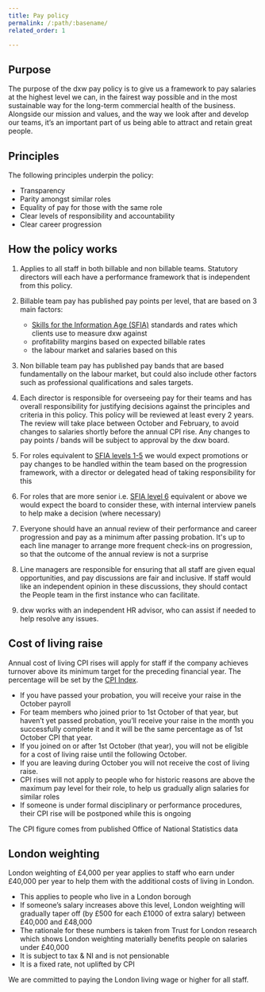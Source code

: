 ```yaml
---
title: Pay policy
permalink: /:path/:basename/
related_order: 1

---
```


## Purpose

The purpose of the dxw pay policy is to give us a framework to pay salaries at
the highest level we can, in the fairest way possible and in the most
sustainable way for the long-term commercial health of the business. Alongside
our mission and values, and the way we look after and develop our teams, it’s an
important part of us being able to attract and retain great people.

## Principles

The following principles underpin the policy:

- Transparency
- Parity amongst similar roles
- Equality of pay for those with the same role
- Clear levels of responsibility and accountability
- Clear career progression

## How the policy works

1. Applies to all staff in both billable and non billable teams. Statutory
   directors will each have a performance framework that is independent from
   this policy.
2. Billable team pay has published pay points per level, that are based on 3
   main factors:

   - [Skills for the Information Age (SFIA)](https://assets.digitalmarketplace.service.gov.uk/g-cloud-12/documents/92768/886204607156866-sfia-rate-card-2020-07-17-1338.pdf)
     standards and rates which clients use to measure dxw against
   - profitability margins based on expected billable rates
   - the labour market and salaries based on this

3. Non billable team pay has published pay bands that are based fundamentally on
   the labour market, but could also include other factors such as professional
   qualifications and sales targets.
4. Each director is responsible for overseeing pay for their teams and has
   overall responsibility for justifying decisions against the principles and
   criteria in this policy. This policy will be reviewed at least every 2 years.
   The review will take place between October and February, to avoid changes to
   salaries shortly before the annual CPI rise. Any changes to pay points /
   bands will be subject to approval by the dxw board.
5. For roles equivalent to
   [SFIA levels 1-5](https://assets.digitalmarketplace.service.gov.uk/g-cloud-12/documents/92768/886204607156866-sfia-rate-card-2020-07-17-1338.pdf)
   we would expect promotions or pay changes to be handled within the team based
   on the progression framework, with a director or delegated head of taking
   responsibility for this
6. For roles that are more senior i.e.
   [SFIA level 6](https://assets.digitalmarketplace.service.gov.uk/g-cloud-12/documents/92768/886204607156866-sfia-rate-card-2020-07-17-1338.pdf)
   equivalent or above we would expect the board to consider these, with
   internal interview panels to help make a decision (where necessary)
7. Everyone should have an annual review of their performance and career
   progression and pay as a minimum after passing probation. It's up to each
   line manager to arrange more frequent check-ins on progression, so that the
   outcome of the annual review is not a surprise
8. Line managers are responsible for ensuring that all staff are given equal
   opportunities, and pay discussions are fair and inclusive. If staff would
   like an independent opinion in these discussions, they should contact the
   People team in the first instance who can facilitate.
9. dxw works with an independent HR advisor, who can assist if needed to help
   resolve any issues.


## Cost of living raise

Annual cost of living CPI rises will apply for staff if the company achieves turnover above its minimum target for the preceding financial year. The percentage will be set by the [CPI Index](https://www.ons.gov.uk/economy/inflationandpriceindices).

* If you have passed your probation, you will receive your raise in the October payroll
* For team members who joined prior to 1st October of that year, but haven’t yet passed probation, you’ll receive your raise in the month you successfully complete it and it will be the same percentage as of 1st October CPI that year.
* If you joined on or after 1st October (that year), you will not be eligible for a cost of living raise until the following October.
* If you are leaving during October you will not receive the cost of living raise.
* CPI rises will not apply to people who for historic reasons are above the maximum pay level for their role, to help us gradually align salaries for similar roles
* If someone is under formal disciplinary or performance procedures, their CPI rise will be postponed while this is ongoing

The CPI figure comes from published Office of National Statistics data

## London weighting

London weighting of £4,000 per year applies to staff who earn under £40,000 per year to help them with the additional costs of living in London.

* This applies to people who live in a London borough
* If someone’s salary increases above this level, London weighting will gradually taper off (by £500 for each £1000 of extra salary) between £40,000 and £48,000
* The rationale for these numbers is taken from Trust for London research which shows London weighting materially benefits people on salaries under £40,000
* It is subject to tax & NI and is not pensionable
* It is a fixed rate, not uplifted by CPI

We are committed to paying the London living wage or higher for all staff.



